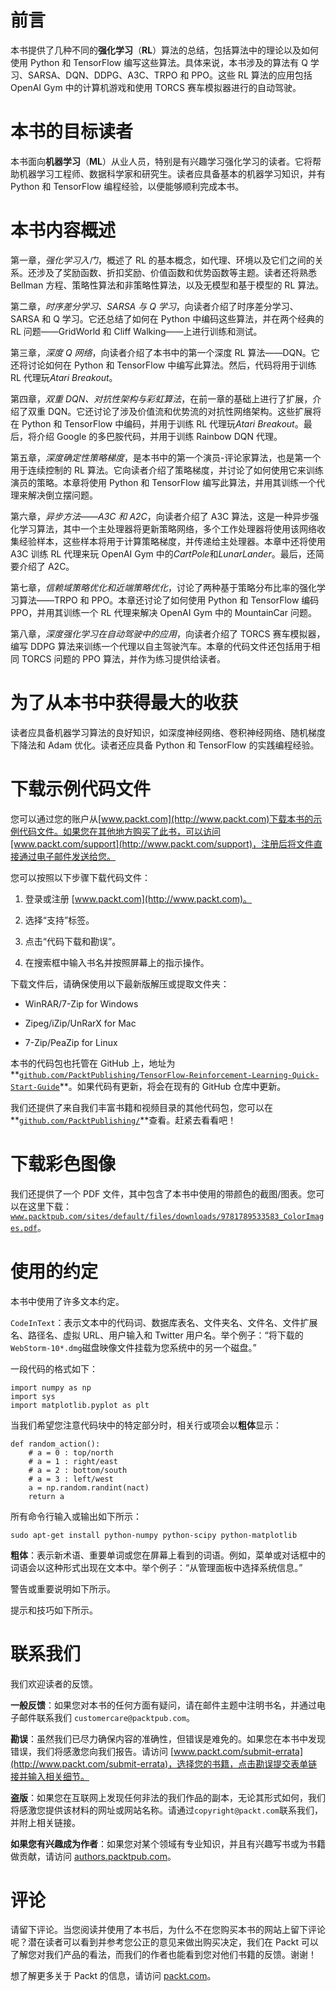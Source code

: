 # 前言

本书提供了几种不同的**强化学习**（**RL**）算法的总结，包括算法中的理论以及如何使用 Python 和 TensorFlow 编写这些算法。具体来说，本书涉及的算法有 Q 学习、SARSA、DQN、DDPG、A3C、TRPO 和 PPO。这些 RL 算法的应用包括 OpenAI Gym 中的计算机游戏和使用 TORCS 赛车模拟器进行的自动驾驶。

# 本书的目标读者

本书面向**机器学习**（**ML**）从业人员，特别是有兴趣学习强化学习的读者。它将帮助机器学习工程师、数据科学家和研究生。读者应具备基本的机器学习知识，并有 Python 和 TensorFlow 编程经验，以便能够顺利完成本书。

# 本书内容概述

第一章，*强化学习入门*，概述了 RL 的基本概念，如代理、环境以及它们之间的关系。还涉及了奖励函数、折扣奖励、价值函数和优势函数等主题。读者还将熟悉 Bellman 方程、策略性算法和非策略性算法，以及无模型和基于模型的 RL 算法。

第二章，*时序差分学习、SARSA 与 Q 学习*，向读者介绍了时序差分学习、SARSA 和 Q 学习。它还总结了如何在 Python 中编码这些算法，并在两个经典的 RL 问题——GridWorld 和 Cliff Walking——上进行训练和测试。

第三章，*深度 Q 网络*，向读者介绍了本书中的第一个深度 RL 算法——DQN。它还将讨论如何在 Python 和 TensorFlow 中编写此算法。然后，代码将用于训练 RL 代理玩*Atari Breakout*。

第四章，*双重 DQN、对抗性架构与彩虹算法*，在前一章的基础上进行了扩展，介绍了双重 DQN。它还讨论了涉及价值流和优势流的对抗性网络架构。这些扩展将在 Python 和 TensorFlow 中编码，并用于训练 RL 代理玩*Atari Breakout*。最后，将介绍 Google 的多巴胺代码，并用于训练 Rainbow DQN 代理。

第五章，*深度确定性策略梯度*，是本书中的第一个演员-评论家算法，也是第一个用于连续控制的 RL 算法。它向读者介绍了策略梯度，并讨论了如何使用它来训练演员的策略。本章将使用 Python 和 TensorFlow 编写此算法，并用其训练一个代理来解决倒立摆问题。

第六章，*异步方法——A3C 和 A2C*，向读者介绍了 A3C 算法，这是一种异步强化学习算法，其中一个主处理器将更新策略网络，多个工作处理器将使用该网络收集经验样本，这些样本将用于计算策略梯度，并传递给主处理器。本章中还将使用 A3C 训练 RL 代理来玩 OpenAI Gym 中的*CartPole*和*LunarLander*。最后，还简要介绍了 A2C。

第七章，*信赖域策略优化和近端策略优化*，讨论了两种基于策略分布比率的强化学习算法——TRPO 和 PPO。本章还讨论了如何使用 Python 和 TensorFlow 编码 PPO，并用其训练一个 RL 代理来解决 OpenAI Gym 中的 MountainCar 问题。

第八章，*深度强化学习在自动驾驶中的应用*，向读者介绍了 TORCS 赛车模拟器，编写 DDPG 算法来训练一个代理以自主驾驶汽车。本章的代码文件还包括用于相同 TORCS 问题的 PPO 算法，并作为练习提供给读者。

# 为了从本书中获得最大的收获

读者应具备机器学习算法的良好知识，如深度神经网络、卷积神经网络、随机梯度下降法和 Adam 优化。读者还应具备 Python 和 TensorFlow 的实践编程经验。

# 下载示例代码文件

您可以通过您的账户从[www.packt.com](http://www.packt.com)下载本书的示例代码文件。如果您在其他地方购买了此书，可以访问[www.packt.com/support](http://www.packt.com/support)，注册后将文件直接通过电子邮件发送给您。

您可以按照以下步骤下载代码文件：

1.  登录或注册 [www.packt.com](http://www.packt.com)。

1.  选择“支持”标签。

1.  点击“代码下载和勘误”。

1.  在搜索框中输入书名并按照屏幕上的指示操作。

下载文件后，请确保使用以下最新版解压或提取文件夹：

+   WinRAR/7-Zip for Windows

+   Zipeg/iZip/UnRarX for Mac

+   7-Zip/PeaZip for Linux

本书的代码包也托管在 GitHub 上，地址为**[`github.com/PacktPublishing/TensorFlow-Reinforcement-Learning-Quick-Start-Guide`](https://github.com/PacktPublishing/TensorFlow-Reinforcement-Learning-Quick-Start-Guide)**。如果代码有更新，将会在现有的 GitHub 仓库中更新。

我们还提供了来自我们丰富书籍和视频目录的其他代码包，您可以在**[`github.com/PacktPublishing/`](https://github.com/PacktPublishing/)**查看。赶紧去看看吧！

# 下载彩色图像

我们还提供了一个 PDF 文件，其中包含了本书中使用的带颜色的截图/图表。您可以在这里下载：[`www.packtpub.com/sites/default/files/downloads/9781789533583_ColorImages.pdf`](http://www.packtpub.com/sites/default/files/downloads/9781789533583_ColorImages.pdf)。

# 使用的约定

本书中使用了许多文本约定。

`CodeInText`：表示文本中的代码词、数据库表名、文件夹名、文件名、文件扩展名、路径名、虚拟 URL、用户输入和 Twitter 用户名。举个例子：“将下载的`WebStorm-10*.dmg`磁盘映像文件挂载为您系统中的另一个磁盘。”

一段代码的格式如下：

```
import numpy as np 
import sys 
import matplotlib.pyplot as plt
```

当我们希望您注意代码块中的特定部分时，相关行或项会以**粗体**显示：

```
def random_action():
    # a = 0 : top/north
    # a = 1 : right/east
    # a = 2 : bottom/south
    # a = 3 : left/west
    a = np.random.randint(nact)
    return a
```

所有命令行输入或输出如下所示：

```
sudo apt-get install python-numpy python-scipy python-matplotlib
```

**粗体**：表示新术语、重要单词或您在屏幕上看到的词语。例如，菜单或对话框中的词语会以这种形式出现在文本中。举个例子：“从管理面板中选择系统信息。”

警告或重要说明如下所示。

提示和技巧如下所示。

# 联系我们

我们欢迎读者的反馈。

**一般反馈**：如果您对本书的任何方面有疑问，请在邮件主题中注明书名，并通过电子邮件联系我们 `customercare@packtpub.com`。

**勘误**：虽然我们已尽力确保内容的准确性，但错误是难免的。如果您在本书中发现错误，我们将感激您向我们报告。请访问 [www.packt.com/submit-errata](http://www.packt.com/submit-errata)，选择您的书籍，点击勘误提交表单链接并输入相关细节。

**盗版**：如果您在互联网上发现任何非法的我们作品的副本，无论其形式如何，我们将感激您提供该材料的网址或网站名称。请通过`copyright@packt.com`联系我们，并附上相关链接。

**如果您有兴趣成为作者**：如果您对某个领域有专业知识，并且有兴趣写书或为书籍做贡献，请访问 [authors.packtpub.com](http://authors.packtpub.com/)。

# 评论

请留下评论。当您阅读并使用了本书后，为什么不在您购买本书的网站上留下评论呢？潜在读者可以看到并参考您公正的意见来做出购买决定，我们在 Packt 可以了解您对我们产品的看法，而我们的作者也能看到您对他们书籍的反馈。谢谢！

想了解更多关于 Packt 的信息，请访问 [packt.com](http://www.packt.com/)。
